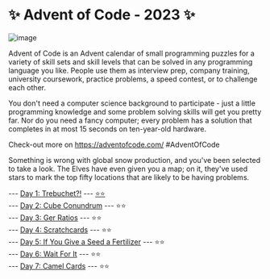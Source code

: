 # ✨ Advent of Code - 2023 ✨

![image](https://github.com/val-mai/AdventOfCode-23/assets/69992843/9de0f11c-f0f6-4410-a57b-8b8b93da9767)

Advent of Code is an Advent calendar of small programming puzzles for a variety of skill sets and skill levels that can be solved in any programming language you like. People use them as interview prep, company training, university coursework, practice problems, a speed contest, or to challenge each other.

You don't need a computer science background to participate - just a little programming knowledge and some problem solving skills will get you pretty far. Nor do you need a fancy computer; every problem has a solution that completes in at most 15 seconds on ten-year-old hardware.

Check-out more on https://adventofcode.com/  #AdventOfCode

Something is wrong with global snow production, and you've been selected to take a look. The Elves have even given you a map; on it, they've used stars to mark the top fifty locations that are likely to be having problems.

--- [Day 1: Trebuchet?!](https://adventofcode.com/2023/day/1)   ---   [⭐⭐](day01/src/main/java/it/valmai)         
--- [Day 2: Cube Conundrum](https://adventofcode.com/2023/day/2)  --- ⭐⭐         
--- [Day 3: Ger Ratios](https://adventofcode.com/2023/day/3) --- ⭐⭐         
--- [Day 4: Scratchcards](https://adventofcode.com/2023/day/4) --- ⭐⭐         
--- [Day 5: If You Give a Seed a Fertilizer](https://adventofcode.com/2023/day/5) --- ⭐⭐         
--- [Day 6: Wait For It](https://adventofcode.com/2023/day/6) --- ⭐⭐         
--- [Day 7: Camel Cards](https://adventofcode.com/2023/day/7) --- ⭐⭐      
